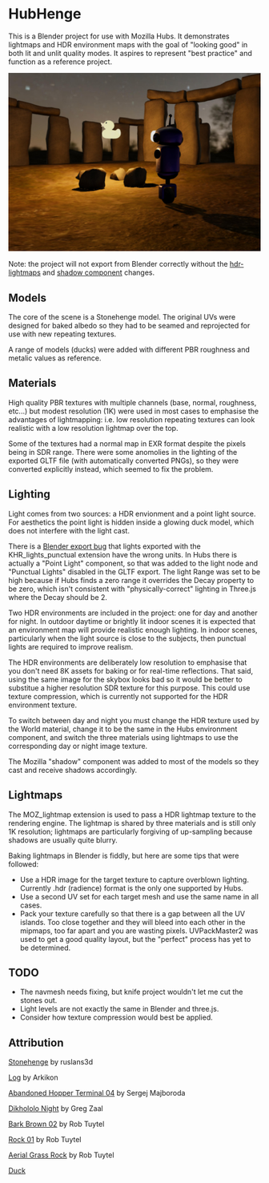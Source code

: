 # HubHenge

This is a Blender project for use with Mozilla Hubs. It demonstrates lightmaps and HDR environment maps with the goal of "looking good" in both lit and unlit quality modes. It aspires to represent "best practice" and function as a reference project.

![HubHenge Night Screenshot](screenshot.jpeg "HubHenge Night")

Note: the project will not export from Blender correctly without the [hdr-lightmaps](https://github.com/MozillaReality/hubs-blender-exporter/pull/35) and [shadow component](https://github.com/MozillaReality/hubs-blender-exporter/pull/39) changes.

## Models

The core of the scene is a Stonehenge model. The original UVs were designed for baked albedo so they had to be seamed and reprojected for use with new repeating textures.

A range of models (ducks) were added with different PBR roughness and metalic values as reference.

## Materials

High quality PBR textures with multiple channels (base, normal, roughness, etc...) but modest resolution (1K) were used in most cases to emphasise the advantages of lightmapping: i.e. low resolution repeating textures can look realistic with a low resolution lightmap over the top.

Some of the textures had a normal map in EXR format despite the pixels being in SDR range. There were some anomolies in the lighting of the exported GLTF file (with automatically converted PNGs), so they were converted explicitly instead, which seemed to fix the problem.

## Lighting

Light comes from two sources: a HDR envionment and a point light source. For aesthetics the point light is hidden inside a glowing duck model, which does not interfere with the light cast.

There is a [Blender export bug](https://github.com/KhronosGroup/glTF-Blender-IO/issues/564) that lights exported with the KHR_lights_punctual extension have the wrong units. In Hubs there is actually a "Point Light" component, so that was added to the light node and "Punctual Lights" disabled in the GLTF export. The light Range was set to be high because if Hubs finds a zero range it overrides the Decay property to be zero, which isn't consistent with "physically-correct" lighting in Three.js where the Decay should be 2.

Two HDR environments are included in the project: one for day and another for night. In outdoor daytime or brightly lit indoor scenes it is expected that an environment map will provide realistic enough lighting. In indoor scenes, particularly when the light source is close to the subjects, then punctual lights are required to improve realism.

The HDR environments are deliberately low resolution to emphasise that you don't need 8K assets for baking or for real-time reflections. That said, using the same image for the skybox looks bad so it would be better to substitue a higher resolution SDR texture for this purpose. This could use texture compression, which is currently not supported for the HDR environment texture.

To switch between day and night you must change the HDR texture used by the World material, change it to be the same in the Hubs environment component, and switch the three materials using lightmaps to use the corresponding day or night image texture.

The Mozilla "shadow" component was added to most of the models so they cast and receive shadows accordingly.

## Lightmaps

The MOZ_lightmap extension is used to pass a HDR lightmap texture to the rendering engine. The lightmap is shared by three materials and is still only 1K resolution; lightmaps are particularly forgiving of up-sampling because shadows are usually quite blurry.

Baking lightmaps in Blender is fiddly, but here are some tips that were followed:

- Use a HDR image for the target texture to capture overblown lighting. Currently .hdr (radience) format is the only one supported by Hubs.
- Use a second UV set for each target mesh and use the same name in all cases.
- Pack your texture carefully so that there is a gap between all the UV islands. Too close together and they will bleed into each other in the mipmaps, too far apart and you are wasting pixels. UVPackMaster2 was used to get a good quality layout, but the "perfect" process has yet to be determined.

## TODO

- The navmesh needs fixing, but knife project wouldn't let me cut the stones out.
- Light levels are not exactly the same in Blender and three.js.
- Consider how texture compression would best be applied.

## Attribution

[Stonehenge](https://sketchfab.com/3d-models/stonehenge-37cfc2bb99944703b5d57ea281030ca6) by ruslans3d

[Log](https://sketchfab.com/3d-models/log-27624ee05fea49899ba2a63e2f6d1e34) by Arkikon

[Abandoned Hopper Terminal 04](https://polyhaven.com/a/abandoned_hopper_terminal_04) by Sergej Majboroda

[Dikhololo Night](https://polyhaven.com/a/dikhololo_night) by Greg Zaal

[Bark Brown 02](https://polyhaven.com/a/bark_brown_02) by Rob Tuytel

[Rock 01](https://polyhaven.com/a/rock_01) by Rob Tuytel

[Aerial Grass Rock](https://polyhaven.com/a/aerial_grass_rock) by Rob Tuytel

[Duck](https://github.com/KhronosGroup/glTF-Sample-Models/tree/master/2.0/Duck)

